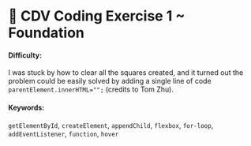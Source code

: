 # 👾 CDV Coding Exercise 1 ~ Foundation

#### Difficulty:
I was stuck by how to clear all the squares created, and it turned out the problem could be easily solved by adding a single line of code `parentElement.innerHTML="";` (credits to Tom Zhu).

#### Keywords:
`getElementById`, `createElement`, `appendChild`, `flexbox`, `for-loop`, `addEventListener`, `function`, `hover`
